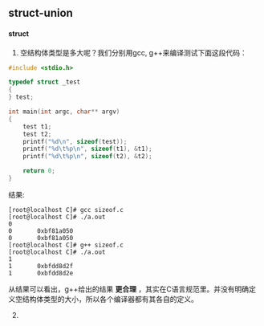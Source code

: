## struct-union

#### struct

1. 空结构体类型是多大呢？我们分别用gcc, g++来编译测试下面这段代码：

```cpp
#include <stdio.h>

typedef struct _test
{
} test;

int main(int argc, char** argv)
{
	test t1;
	test t2;
	printf("%d\n", sizeof(test));
	printf("%d\t%p\n", sizeof(t1), &t1);
	printf("%d\t%p\n", sizeof(t2), &t2);

	return 0;
}
```

结果:
```shell
[root@localhost C]# gcc sizeof.c 
[root@localhost C]# ./a.out 
0
0       0xbf81a050
0       0xbf81a050
[root@localhost C]# g++ sizeof.c 
[root@localhost C]# ./a.out 
1
1       0xbfdd8d2f
1       0xbfdd8d2e
```

从结果可以看出，g++给出的结果 **更合理** ，其实在C语言规范里。并没有明确定义空结构体类型的大小，所以各个编译器都有其各自的定义。

2. 
